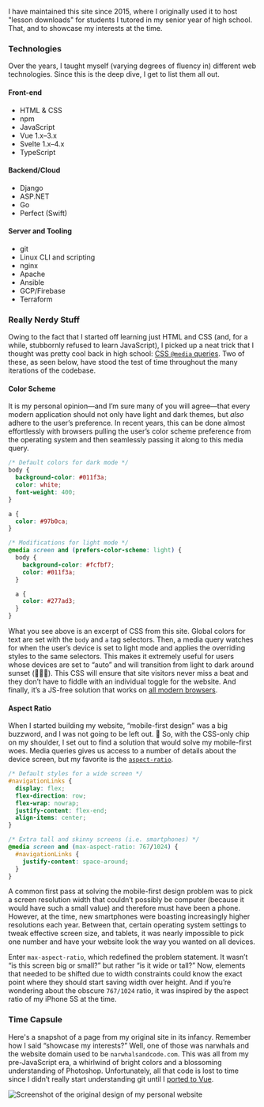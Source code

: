 I have maintained this site since 2015, where I originally used it to host "lesson downloads" for students I tutored in my senior year of high school. That, and to showcase my interests at the time.

### Technologies

Over the years, I taught myself (varying degrees of fluency in) different web technologies. Since this is the deep dive, I get to list them all out.

<div class="multiColumn">
<div>

#### Front-end

- HTML & CSS
- npm
- JavaScript
- Vue 1.x–3.x
- Svelte 1.x–4.x
- TypeScript

</div>
<div>

#### Backend/Cloud

- Django
- ASP.NET
- Go
- Perfect (Swift)

</div>
<div>

#### Server and Tooling

- git
- Linux CLI and scripting
- nginx
- Apache
- Ansible
- GCP/Firebase
- Terraform

</div>
</div>

### Really Nerdy Stuff

Owing to the fact that I started off learning just HTML and CSS (and, for a while, stubbornly refused to learn JavaScript), I picked up a neat trick that I thought was pretty cool back in high school: [CSS `@media` queries](https://css-tricks.com/a-complete-guide-to-css-media-queries/). Two of these, as seen below, have stood the test of time throughout the many iterations of the codebase.

<div class="multiColumn">
<div>

#### Color Scheme

It is my personal opinion—and I’m sure many of you will agree—that every modern application should not only have light and dark themes, but _also_ adhere to the user’s preference. In recent years, this can be done almost effortlessly with browsers pulling the user’s color scheme preference from the operating system and then seamlessly passing it along to this media query.

```css
/* Default colors for dark mode */
body {
  background-color: #011f3a;
  color: white;
  font-weight: 400;
}

a {
  color: #97b0ca;
}

/* Modifications for light mode */
@media screen and (prefers-color-scheme: light) {
  body {
    background-color: #fcfbf7;
    color: #011f3a;
  }

  a {
    color: #277ad3;
  }
}
```

What you see above is an excerpt of CSS from this site. Global colors for text are set with the `body` and `a` tag selectors. Then, a media query watches for when the user’s device is set to light mode and applies the overriding styles to the same selectors. This makes it extremely useful for users whose devices are set to “auto” and will transition from light to dark around sunset (🙋🏻‍♂️). This CSS will ensure that site visitors never miss a beat and they don’t have to fiddle with an individual toggle for the website. And finally, it’s a JS-free solution that works on [all modern browsers](https://caniuse.com/prefers-color-scheme).

</div>
<div>

#### Aspect Ratio

When I started building my website, “mobile-first design” was a big buzzword, and I was not going to be left out. 😤 So, with the CSS-only chip on my shoulder, I set out to find a solution that would solve my mobile-first woes. Media queries gives us access to a number of details about the device screen, but my favorite is the [`aspect-ratio`](https://caniuse.com/mdn-css_at-rules_media_aspect-ratio).

```css
/* Default styles for a wide screen */
#navigationLinks {
  display: flex;
  flex-direction: row;
  flex-wrap: nowrap;
  justify-content: flex-end;
  align-items: center;
}

/* Extra tall and skinny screens (i.e. smartphones) */
@media screen and (max-aspect-ratio: 767/1024) {
  #navigationLinks {
    justify-content: space-around;
  }
}
```

A common first pass at solving the mobile-first design problem was to pick a screen resolution width that couldn’t possibly be computer (because it would have such a small value) and therefore must have been a phone. However, at the time, new smartphones were boasting increasingly higher resolutions each year. Between that, certain operating system settings to tweak effective screen size, and tablets, it was nearly impossible to pick one number and have your website look the way you wanted on all devices.

Enter `max-aspect-ratio`, which redefined the problem statement. It wasn’t “is this screen big or small?” but rather “is it wide or tall?” Now, elements that needed to be shifted due to width constraints could know the exact point where they should start saving width over height. And if you’re wondering about the obscure `767/1024` ratio, it was inspired by the aspect ratio of my iPhone 5S at the time.

</div>
</div>

### Time Capsule

Here's a snapshot of a page from my original site in its infancy. Remember how I said “showcase my interests?” Well, one of those was narwhals and the website domain used to be `narwhalsandcode.com`. This was all from my pre-JavaScript era, a whirlwind of bright colors and a blossoming understanding of Photoshop. Unfortunately, all that code is lost to time since I didn’t really start understanding git until I [ported to Vue](https://github.com/imyourmanzi/MattManziUI/tree/29f792fb163ff2d44c248539f412b122a1bd3722).

<div class="centeredImage">
<img alt="Screenshot of the original design of my personal website" src="/img/projects/mattmanzi-com1.jpg" />
</div>
